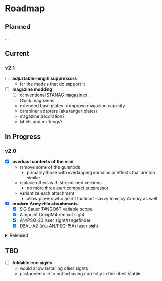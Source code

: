 # Roadmap

## Planned

...

## Current

### v2.1

- [ ] **adjustable-length suppressors**
  - for the models that do support it
- [ ] **magazine modding**
  - [ ] conventional STANAG magazines
  - [ ] Glock magazines
  - extended base plates to improve magazine capacity
  - carabiner adapters (aka ranger plates)
  - magazine decoration?
  - labels and markings?

## In Progress

### v2.0

- [x] **overhaul contents of the mod**
  - remove some of the gunmods
    - primarily those with overlapping domains or effects that are too similar
  - replace others with streamlined versions
    - no more three-part compact suppressor
  - variantize each attachment
    - allow players who aren't tacticool-savvy to enjoy Armory as well
- [x] **modern Army rifle attachments**
  - [x] SIG Sauer TANGO6T variable scope
  - [x] Aimpoint CompM4 red dot sight
  - [x] AN/PSQ-23 laser sight/rangefinder
  - [x] DBAL-A2 (aka AN/PEQ-15A) laser sight

<details>
	<summary>Released</summary>

## Released

### v1.1

- [x] **variable-zoom scopes**
- [x] **SOPMOD attachments**
  - [x] Block I
    - [x] KAC QDSS NT4 suppressor
    - [x] Aimpoint CompM2
    - [x] Leupold Mark 4 MR/T 2.5-8x36mm variable scope
    - [x] Trijicon RX01 reflex sight
      - [x] Trijicon RX14 Picatinny mount
  - [x] Block II
    - [x] EOTech 553 holographic sight
    - [x] EOTech EXPS3-0 holographic sight
    - [x] Elcan SpecterDR 1—4× scope
    - [x] Docter MRD
- [x] **audit installation time**
  - QD devices should behave as such

## v1.0

- [x] **remodel existing attachments**
- [x] **new attachments**
  - [x] suppressors
  - [x] muzzle brakes
  - [x] reflex sights
  - [x] scopes
  - [x] suppressor covers
  - [x] laser sights
  - [x] foregrips
  - [x] etc.
- [x] **QD suppressor mounting**
- [x] **specialized sight mounts**

</details>

## TBD

- [ ] **foldable iron sights**
  - would allow installing other sights
  - postponed due to not behaving correctly in the latest stable
